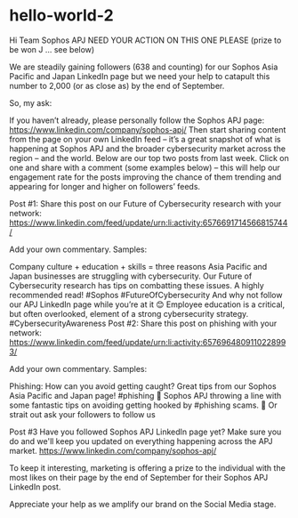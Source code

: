 # hello-world-2
Hi Team Sophos APJ
NEED YOUR ACTION ON THIS ONE PLEASE (prize to be won J … see below)

We are steadily gaining followers (638 and counting) for our Sophos Asia Pacific and Japan LinkedIn page but we need your help to catapult this number to 2,000 (or as close as) by the end of September.

So, my ask:

If you haven’t already, please personally follow the Sophos APJ page: https://www.linkedin.com/company/sophos-apj/
Then start sharing content from the page on your own LinkedIn feed – it’s a great snapshot of what is happening at Sophos APJ and the broader cybersecurity market across the region – and the world.  Below are our top two posts from last week. Click on one and share with a comment (some examples below) – this will help our engagement rate for the posts improving the chance of them trending and appearing for longer and higher on followers’ feeds.   

Post #1: Share this post on our Future of Cybersecurity research with your network: https://www.linkedin.com/feed/update/urn:li:activity:6576691714566815744/

Add your own commentary. Samples: 

Company culture + education + skills = three reasons Asia Pacific and Japan businesses are struggling with cybersecurity. Our Future of Cybersecurity research has tips on combatting these issues. A highly recommended read! #Sophos #FutureOfCybersecurity And why not follow our APJ LinkedIn page while you’re at it 😊
Employee education is a critical, but often overlooked, element of a strong cybersecurity strategy. #CybersecurityAwareness
Post #2: Share this post on phishing with your network: https://www.linkedin.com/feed/update/urn:li:activity:6576964809110228993/

Add your own commentary. Samples: 

Phishing: How can you avoid getting caught? Great tips from our Sophos Asia Pacific and Japan page! #phishing 🎣
Sophos APJ throwing a line with some fantastic tips on avoiding getting hooked by #phishing scams. 🎣
Or strait out ask your followers to follow us

Post #3 Have you followed Sophos APJ LinkedIn page yet? Make sure you do and we'll keep you updated on everything happening across the APJ market. https://www.linkedin.com/company/sophos-apj/

To keep it interesting, marketing is offering a prize to the individual with the most likes on their page by the end of September for their Sophos APJ LinkedIn post. 

Appreciate your help as we amplify our brand on the Social Media stage.
